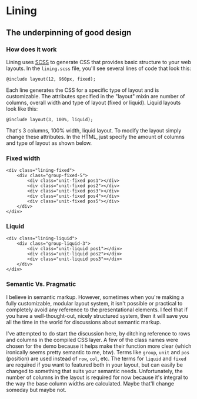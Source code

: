 Lining
===========

The underpinning of good design
-------------------------------

### How does it work
Lining uses [SCSS](http://sass-lang.com/) to generate CSS that provides basic structure to your web layouts. In the `lining.scss` file, you'll see several lines of code that look this:
	
	@include layout(12, 960px, fixed);
	
Each line generates the CSS for a specific type of layout and is customizable. The attributes specified in the "layout" mixin are number of columns, overall width and type of layout (fixed or liquid). Liquid layouts look like this:

	@include layout(3, 100%, liquid);

That's 3 columns, 100% width, liquid layout. To modify the layout simply change these attributes. In the HTML, just specify the amount of columns and type of layout as shown below.

### Fixed width
	<div class="lining-fixed">
		<div class="group-fixed-5">
			<div class="unit-fixed pos1"></div>
			<div class="unit-fixed pos2"></div>
			<div class="unit-fixed pos3"></div>
			<div class="unit-fixed pos4"></div>
			<div class="unit-fixed pos5"></div>
		</div>
	</div>

### Liquid
	<div class="lining-liquid">
		<div class="group-liquid-3">
			<div class="unit-liquid pos1"></div>
			<div class="unit-liquid pos2"></div>
			<div class="unit-liquid pos3"></div>
		</div>
	</div>

### Semantic Vs. Pragmatic
I believe in semantic markup. However, sometimes when you're making a fully customizable, modular layout system, it isn't possible or practical to completely avoid any reference to the presentational elements. I feel that if you have a well-thought-out, nicely structured system, then it will save you all the time in the world for discussions about semantic markup. 

I've attempted to do start the discussion here, by ditching reference to rows and columns in the compiled CSS layer. A few of the class names were chosen for the demo because it helps make their function more clear (which ironically seems pretty semantic to me, btw). Terms like `group`, `unit` and `pos` (position) are used instead of `row`, `col`, etc. The terms for `liquid` and `fixed` are required if you want to featured both in your layout, but can easily be changed to something that suits your semantic needs. Unfortunately, the number of columns in the layout is required for now because it's integral to the way the base column widths are calculated. Maybe that'll change someday but maybe not.
   
